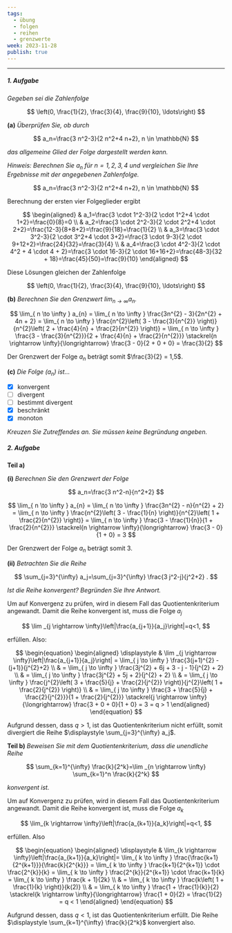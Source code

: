 ```yaml
---
tags:
  - übung
  - folgen
  - reihen
  - grenzwerte
week: 2023-11-28
publish: true
---
```

***
##### 1. Aufgabe
*Gegeben sei die Zahlenfolge*

$$
\left(0, \frac{1}{2}, \frac{3}{4}, \frac{9}{10}, \ldots\right)
$$

**(a)**
*Überprüfen Sie, ob durch*

$$
a_n=\frac{3 n^2-3}{2 n^2+4 n+2}, n \in \mathbb{N}
$$

*das allgemeine Glied der Folge dargestellt werden kann.*

*Hinweis: Berechnen Sie $a_n$ für $n=1,2,3,4$ und vergleichen Sie Ihre Ergebnisse mit der angegebenen Zahlenfolge.*


$$
a_n=\frac{3 n^2-3}{2 n^2+4 n+2}, n \in \mathbb{N}
$$

Berechnung der ersten vier Folgeglieder ergibt

$$
\begin{aligned}
& a_1=\frac{3 \cdot 1^2-3}{2 \cdot 1^2+4 \cdot 1+2}=\frac{0}{8}=0 \\
& a_2=\frac{3 \cdot 2^2-3}{2 \cdot 2^2+4 \cdot 2+2}=\frac{12-3}{8+8+2}=\frac{9}{18}=\frac{1}{2} \\
& a_3=\frac{3 \cdot 3^2-3}{2 \cdot 3^2+4 \cdot 3+2}=\frac{3 \cdot 9-3}{2 \cdot 9+12+2}=\frac{24}{32}=\frac{3}{4} \\
& a_4=\frac{3 \cdot 4^2-3}{2 \cdot 4^2 + 4 \cdot 4 + 2}=\frac{3 \cdot 16-3}{2 \cdot 16+16+2}=\frac{48-3}{32 + 18}=\frac{45}{50}=\frac{9}{10}
\end{aligned}
$$

Diese Lösungen gleichen der Zahlenfolge

$$
\left(0, \frac{1}{2}, \frac{3}{4}, \frac{9}{10}, \ldots\right)
$$

**(b)**
*Berechnen Sie den Grenzwert $\displaystyle \lim _{n \rightarrow \infty} a_n$.*


$$
\lim_{ n \to \infty } a_{n} = \lim_{ n \to \infty } \frac{3n^{2} - 3}{2n^{2} + 4n + 2} = \lim_{ n \to \infty } \frac{n^{2}\left( 3 - \frac{3}{n^{2}} \right)}{n^{2}\left( 2 + \frac{4}{n} + \frac{2}{n^{2}} \right)} = \lim_{ n \to \infty } \frac{3 - \frac{3}{n^{2}}}{2 + \frac{4}{n} + \frac{2}{n^{2}}} \stackrel{n \rightarrow \infty}{\longrightarrow} \frac{3 - 0}{2 + 0 + 0} = \frac{3}{2}
$$

Der Grenzwert der Folge $a_{n}$ beträgt somit $\frac{3}{2} = 1,5$.

**(c)**
*Die Folge $\left(a_n\right)$ ist...*

- [x] konvergent
- [ ] divergent
- [ ] bestimmt divergent
- [x] beschränkt
- [x] monoton

*Kreuzen Sie Zutreffendes an. Sie müssen keine Begründung angeben.*

##### 2. Aufgabe 

**Teil a)**

**(i)**
*Berechnen Sie den Grenzwert der Folge*

$$
a_n=\frac{3 n^2-n}{n^2+2}
$$

$$
\lim_{ n \to \infty } a_{n} = \lim_{ n \to \infty } \frac{3n^{2} - n}{n^{2} + 2} = \lim_{ n \to \infty } \frac{n^{2}\left( 3 - \frac{1}{n} \right)}{n^{2}\left( 1 + \frac{2}{n^{2}} \right)} = \lim_{ n \to \infty } \frac{3 - \frac{1}{n}}{1 + \frac{2}{n^{2}}} \stackrel{n \rightarrow \infty}{\longrightarrow} \frac{3 - 0}{1 + 0} = 3
$$

Der Grenzwert der Folge $a_{n}$ beträgt somit 3.

**(ii)**
*Betrachten Sie die Reihe*

$$
\sum_{j=3}^{\infty} a_j=\sum_{j=3}^{\infty} \frac{3 j^2-j}{j^2+2} .
$$

*Ist die Reihe konvergent? Begründen Sie Ihre Antwort.*

Um auf Konvergenz zu prüfen, wird in diesem Fall das Quotientenkriterium angewandt.
Damit die Reihe konvergent ist, muss die Folge $a_{j}$

$$
\lim _{j \rightarrow \infty}\left|\frac{a_{j+1}}{a_j}\right|=q<1,
$$

erfüllen. Also:

$$
\begin{equation}
\begin{aligned} \displaystyle
& \lim _{j \rightarrow \infty}\left|\frac{a_{j+1}}{a_j}\right| = \lim_{ j \to \infty } \frac{3(j+1)^{2} - (j+1)}{j^{2}+2} \\
& = \lim_{ j \to \infty } \frac{3j^{2} + 6j + 3 - j - 1}{j^{2} + 2} \\
& = \lim_{ j \to \infty } \frac{3j^{2} + 5j + 2}{j^{2} + 2} \\
& = \lim_{ j \to \infty } \frac{j^{2}\left( 3 + \frac{5}{j} + \frac{2}{j^{2}} \right)}{j^{2}\left( 1 + \frac{2}{j^{2}} \right)} \\
& = \lim_{ j \to \infty } \frac{3 + \frac{5}{j} + \frac{2}{j^{2}}}{1 + \frac{2}{j^{2}}} \stackrel{j \rightarrow \infty}{\longrightarrow} \frac{3 + 0 + 0}{1 + 0} = 3 = q > 1
\end{aligned}
\end{equation}
$$

Aufgrund dessen, dass $q > 1$, ist das Quotientenkriterium nicht erfüllt, somit divergiert die Reihe $\displaystyle \sum_{j=3}^{\infty} a_j$.


**Teil b)**
*Beweisen Sie mit dem Quotientenkriterium, dass die unendliche Reihe*

$$
\sum_{k=1}^{\infty} \frac{k}{2^k}=\lim _{n \rightarrow \infty} \sum_{k=1}^n \frac{k}{2^k}
$$

*konvergent ist.*

Um auf Konvergenz zu prüfen, wird in diesem Fall das Quotientenkriterium angewandt.
Damit die Reihe konvergent ist, muss die Folge $a_{k}$

$$
\lim_{k \rightarrow \infty}\left|\frac{a_{k+1}}{a_k}\right|=q<1,
$$

erfüllen. Also

$$
\begin{equation}
\begin{aligned} \displaystyle
& \lim_{k \rightarrow \infty}\left|\frac{a_{k+1}}{a_k}\right|= \lim_{ k \to \infty } \frac{\frac{k+1}{2^{k+1}}}{\frac{k}{2^{k}}} = \lim_{ k \to \infty } \frac{k+1}{2^{k+1}} \cdot \frac{2^{k}}{k} = \lim_{ k \to \infty } \frac{2^{k}}{2^{k+1}} \cdot \frac{k+1}{k} = \lim_{ k \to \infty } \frac{k + 1}{2k} \\
& = \lim_{ k \to \infty } \frac{k\left( 1 + \frac{1}{k} \right)}{k(2)} \\
& = \lim_{ k \to \infty } \frac{1 + \frac{1}{k}}{2} \stackrel{k \rightarrow \infty}{\longrightarrow} \frac{1 + 0}{2} = \frac{1}{2} = q < 1
\end{aligned}
\end{equation}
$$

Aufgrund dessen, dass $q < 1$, ist das Quotientenkriterium erfüllt. Die Reihe $\displaystyle \sum_{k=1}^{\infty} \frac{k}{2^k}$ konvergiert also.